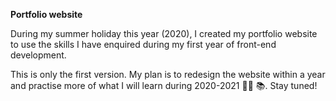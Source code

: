 **Portfolio website**

During my summer holiday this year (2020), I created my portfolio website to use the skills I have enquired during my first year of front-end development. 

This is only the first version. My plan is to redesign the website within a year and practise more of what I will learn during 2020-2021 :woman_student: :books:. Stay tuned!